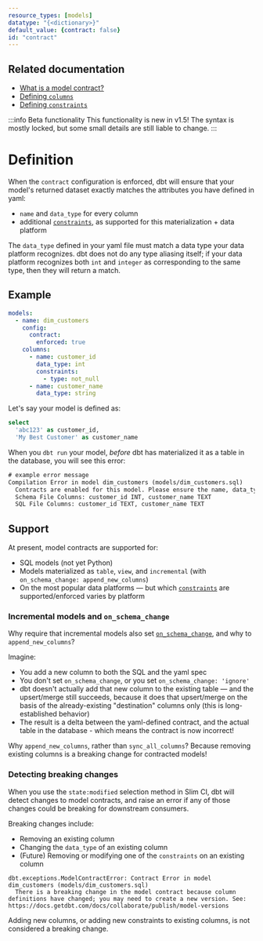 ```yaml
---
resource_types: [models]
datatype: "{<dictionary>}"
default_value: {contract: false}
id: "contract"
---
```



## Related documentation
- [What is a model contract?](publish/model-contracts)
- [Defining `columns`](resource-properties/columns)
- [Defining `constraints`](resource-properties/constraints)

:::info Beta functionality
This functionality is new in v1.5! The syntax is mostly locked, but some small details are still liable to change.
:::

# Definition

When the `contract` configuration is enforced, dbt will ensure that your model's returned dataset exactly matches the attributes you have defined in yaml:
- `name` and `data_type` for every column
- additional [`constraints`](resource-properties/constraints), as supported for this materialization + data platform

The `data_type` defined in your yaml file must match a data type your data platform recognizes. dbt does not do any type aliasing itself; if your data platform recognizes both `int` and `integer` as corresponding to the same type, then they will return a match.

## Example

<File name='models/dim_customers.yml'>

```yml
models:
  - name: dim_customers
    config:
      contract:
        enforced: true
    columns:
      - name: customer_id
        data_type: int
        constraints:
          - type: not_null
      - name: customer_name
        data_type: string
```

</File>

<File name='models/dim_customers.yml'>

Let's say your model is defined as:
```sql
select
  'abc123' as customer_id,
  'My Best Customer' as customer_name
```

</File>

When you `dbt run` your model, _before_ dbt has materialized it as a table in the database, you will see this error:
```txt
# example error message
Compilation Error in model dim_customers (models/dim_customers.sql)
  Contracts are enabled for this model. Please ensure the name, data_type, and number of columns in your `yml` file match the columns in your SQL file.
  Schema File Columns: customer_id INT, customer_name TEXT
  SQL File Columns: customer_id TEXT, customer_name TEXT
```

## Support

At present, model contracts are supported for:
- SQL models (not yet Python)
- Models materialized as `table`, `view`, and `incremental` (with `on_schema_change: append_new_columns`)
- On the most popular data platforms — but which [`constraints`](resource-properties/constraints) are supported/enforced varies by platform

### Incremental models and `on_schema_change`

Why require that incremental models also set [`on_schema_change`](incremental-models#what-if-the-columns-of-my-incremental-model-change), and why to `append_new_columns`?

Imagine:
- You add a new column to both the SQL and the yaml spec
- You don't set `on_schema_change`, or you set `on_schema_change: 'ignore'`
- dbt doesn't actually add that new column to the existing table — and the upsert/merge still succeeds, because it does that upsert/merge on the basis of the already-existing "destination" columns only (this is long-established behavior)
- The result is a delta between the yaml-defined contract, and the actual table in the database - which means the contract is now incorrect!

Why `append_new_columns`, rather than `sync_all_columns`? Because removing existing columns is a breaking change for contracted models!

### Detecting breaking changes

When you use the `state:modified` selection method in Slim CI, dbt will detect changes to model contracts, and raise an error if any of those changes could be breaking for downstream consumers.

Breaking changes include:
- Removing an existing column
- Changing the `data_type` of an existing column
- (Future) Removing or modifying one of the `constraints` on an existing column

```
dbt.exceptions.ModelContractError: Contract Error in model dim_customers (models/dim_customers.sql)
  There is a breaking change in the model contract because column definitions have changed; you may need to create a new version. See: https://docs.getdbt.com/docs/collaborate/publish/model-versions
```

Adding new columns, or adding new constraints to existing columns, is not considered a breaking change.
